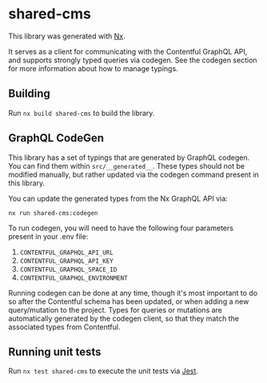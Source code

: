 # shared-cms

This library was generated with [Nx](https://nx.dev).

It serves as a client for communicating with the Contentful GraphQL API, and supports strongly typed queries via codegen. See the codegen section for more information about how to manage typings.

## Building

Run `nx build shared-cms` to build the library.

## GraphQL CodeGen

This library has a set of typings that are generated by GraphQL codegen. You can find them within `src/__generated__`. These types should not be modified manually, but rather updated via the codegen command present in this library.

You can update the generated types from the Nx GraphQL API via:

`nx run shared-cms:codegen`

To run codegen, you will need to have the following four parameters present in your .env file:

1. `CONTENTFUL_GRAPHQL_API_URL`
2. `CONTENTFUL_GRAPHQL_API_KEY`
3. `CONTENTFUL_GRAPHQL_SPACE_ID`
4. `CONTENTFUL_GRAPHQL_ENVIRONMENT`

Running codegen can be done at any time, though it's most important to do so after the Contentful schema has been updated, or when adding a new query/mutation to the project. Types for queries or mutations are automatically generated by the codegen client, so that they match the associated types from Contentful.

## Running unit tests

Run `nx test shared-cms` to execute the unit tests via [Jest](https://jestjs.io).
